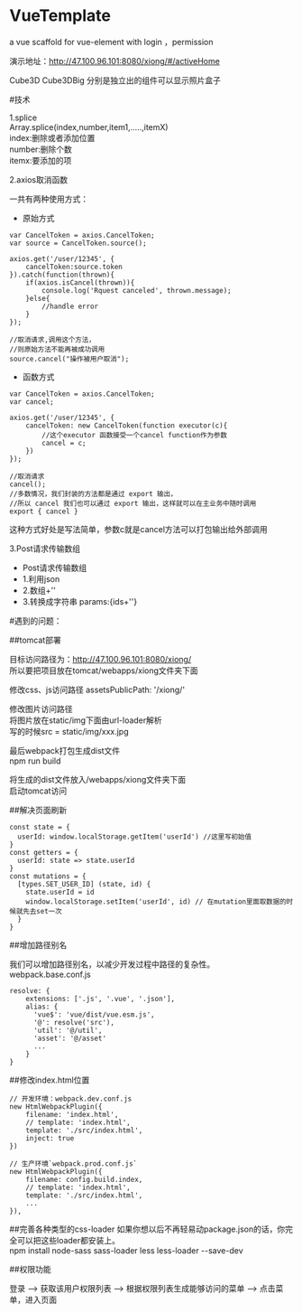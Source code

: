 # VueTemplate

a vue scaffold for vue-element with login ，permission

演示地址：http://47.100.96.101:8080/xiong/#/activeHome

Cube3D Cube3DBig 分别是独立出的组件可以显示照片盒子

#技术

1.splice  
Array.splice(index,number,item1,.....,itemX)  
index:删除或者添加位置  
number:删除个数  
itemx:要添加的项

2.axios取消函数

一共有两种使用方式：
- 原始方式
```
var CancelToken = axios.CancelToken;
var source = CancelToken.source();

axios.get('/user/12345', {
    cancelToken:source.token
}).catch(function(thrown){
    if(axios.isCancel(thrown)){
        console.log('Rquest canceled', thrown.message);
    }else{
        //handle error
    }
});

//取消请求,调用这个方法，
//则原始方法不能再被成功调用
source.cancel("操作被用户取消");
```

- 函数方式
```
var CancelToken = axios.CancelToken;
var cancel;

axios.get('/user/12345', {
    cancelToken: new CancelToken(function executor(c){
        //这个executor 函数接受一个cancel function作为参数
        cancel = c;
    })
});

//取消请求
cancel();
//多数情况，我们封装的方法都是通过 export 输出，
//所以 cancel 我们也可以通过 export 输出，这样就可以在主业务中随时调用
export { cancel }
```
这种方式好处是写法简单，参数c就是cancel方法可以打包输出给外部调用

3.Post请求传输数组


 * Post请求传输数组 
 * 1.利用json
 * 2.数组+''
 * 3.转换成字符串
 params:{ids+''}

#遇到的问题：

##tomcat部署

目标访问路径为：http://47.100.96.101:8080/xiong/   
所以要把项目放在tomcat/webapps/xiong文件夹下面  

修改css、js访问路径
assetsPublicPath: '/xiong/'

修改图片访问路径  
将图片放在static/img下面由url-loader解析  
写的时候src = static/img/xxx.jpg

最后webpack打包生成dist文件  
npm run build

将生成的dist文件放入/webapps/xiong文件夹下面  
启动tomcat访问

##解决页面刷新
```
const state = {
  userId: window.localStorage.getItem('userId') //这里写初始值
}
const getters = {
  userId: state => state.userId
}
const mutations = {
  [types.SET_USER_ID] (state, id) {
    state.userId = id
    window.localStorage.setItem('userId', id) // 在mutation里面取数据的时候就先去set一次
  }
}
```

##增加路径别名

我们可以增加路径别名，以减少开发过程中路径的复杂性。  
webpack.base.conf.js  
```ang
resolve: {
    extensions: ['.js', '.vue', '.json'],
    alias: {
      'vue$': 'vue/dist/vue.esm.js',
      '@': resolve('src'),
      'util': '@/util',
      'asset': '@/asset'
      ...
    }
}
```
##修改index.html位置
```
// 开发环境：webpack.dev.conf.js
new HtmlWebpackPlugin({
    filename: 'index.html',
    // template: 'index.html',
    template: './src/index.html',
    inject: true
})

// 生产环境`webpack.prod.conf.js`
new HtmlWebpackPlugin({
    filename: config.build.index,
    // template: 'index.html',
    template: './src/index.html',
    ...
}),
```
##完善各种类型的css-loader
如果你想以后不再轻易动package.json的话，你完全可以把这些loader都安装上。  
npm install node-sass sass-loader less less-loader --save-dev

##权限功能

登录 ——> 获取该用户权限列表 ——> 根据权限列表生成能够访问的菜单 ——> 点击菜单，进入页面

